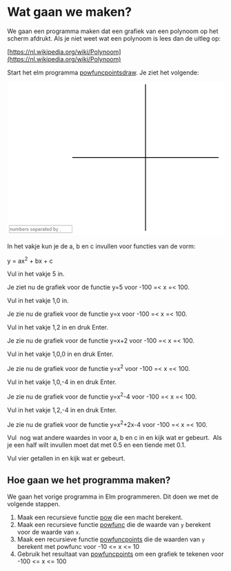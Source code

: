 
# Wat gaan we maken?

We gaan een programma maken dat een grafiek van een polynoom op het scherm afdrukt. Als je niet weet wat een polynoom is lees dan de uitleg op:

[https://nl.wikipedia.org/wiki/Polynoom](https://nl.wikipedia.org/wiki/Polynoom)

Start het elm programma
[powfuncpointsdraw](powfuncpointsdraw). Je ziet het volgende:

![axes](axes.png)

<p>In het vakje kun je de a, b en c invullen voor functies van de vorm:</p>

<p>y = ax<sup>2</sup> + bx + c</p>

<p>Vul in het vakje 5 in.</p>

<p>Je ziet nu de grafiek voor de functie y=5 voor -100 =&lt; x =&lt; 100.</p>


<p>Vul in het vakje 1,0 in.</p>

<p>Je zie nu de grafiek voor de functie y=x voor -100 =&lt; x =&lt; 100.</p>


<p>Vul in het vakje 1,2 in en druk Enter.</p>

<p>Je zie nu de grafiek voor de functie y=x+2 voor -100 =&lt; x =&lt; 100.</p>

<p>Vul in het vakje 1,0,0 in en druk Enter.</p>

<p>Je zie nu de grafiek voor de functie y=x<sup>2</sup> voor -100 =&lt; x =&lt; 100.</p>

<p>Vul in het vakje 1,0,-4 in en druk Enter.</p>

<p>Je zie nu de grafiek voor de functie y=x<sup>2</sup>-4 voor -100 =&lt; x =&lt; 100.</p>

<p>Vul in het vakje 1,2,-4 in en druk Enter.</p>

<p>Je zie nu de grafiek voor de functie y=x<sup>2</sup>+2x-4 voor -100 =&lt; x =&lt; 100.</p>

<p>Vul&nbsp; nog wat andere waardes in voor a, b en c in en kijk wat er gebeurt.&nbsp; Als je een half wilt invullen moet dat met 0.5 en een tiende met 0.1.</p>

<p>Vul vier getallen in en kijk wat er gebeurt.</p>

<h2>Hoe gaan we het programma maken?</h2>
<p>We gaan het vorige programma in Elm programmeren. Dit doen we met de volgende stappen.</p>

1. Maak een recursieve functie [pow](mypow) die een macht berekent.
2. Maak een recursieve functie [powfunc](mypowfunc) die de waarde van `y` berekent voor de waarde van `x`.
3. Maak een recursieve functie [powfuncpoints](powfuncpoints) die de waarden van `y` berekent met powfunc voor -10 &lt;= x &lt;= 10
4. Gebruik het resultaat van [powfuncpoints](powfuncpointsdraw) om een grafiek te tekenen voor -100 &lt;= x &lt;= 100
